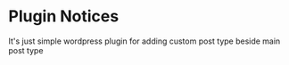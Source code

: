 # Plugin Notices
It's just simple wordpress plugin for adding custom post type beside main post type 
